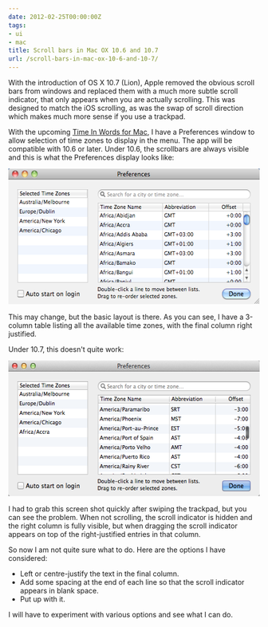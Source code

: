 ```yaml
---
date: 2012-02-25T00:00:00Z
tags:
- ui
- mac
title: Scroll bars in Mac OX 10.6 and 10.7
url: /scroll-bars-in-mac-ox-10-6-and-10-7/
---
```


With the introduction of OS X 10.7 (Lion), Apple removed the obvious scroll bars
from windows and replaced them with a much more subtle scroll indicator, that
only appears when you are actually scrolling. This was designed to match the iOS
scrolling, as was the swap of scroll direction which makes much more sense if
you use a trackpad.

With the upcoming [Time In Words for Mac][1], I have a Preferences window to
allow selection of time zones to display in the menu. The app will be compatible
with 10.6 or later. Under 10.6, the scrollbars are always visible and this is
what the Preferences display looks like:

<img title="Preferences 10.6" src="/images/TiW-Prefs-10.6.png" alt="Preferences 10.6" width="550" height="272" />

This may change, but the basic layout is there. As you can see, I have a
3-column table listing all the available time zones, with the final column right
justified.

Under 10.7, this doesn't quite work:

<img title="Preferences 10.7" src="/images/TiW-Prefs-10.7.png" alt="Preferences 10.7" width="550" height="272" />

I had to grab this screen shot quickly after swiping the trackpad, but you can
see the problem. When not scrolling, the scroll indicator is hidden and the
right column is fully visible, but when dragging the scroll indicator appears on
top of the right-justified entries in that column.

So now I am not quite sure what to do. Here are the options I have considered:

* Left or centre-justify the text in the final column.
* Add some spacing at the end of each line so that the scroll indicator appears
  in blank space.
* Put up with it.

I will have to experiment with various options and see what I can do.

[1]: /time-in-words-for-mac/
